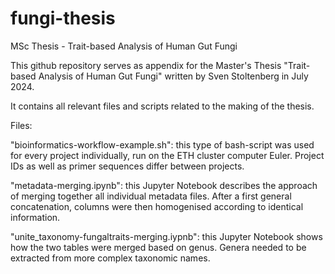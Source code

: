 # fungi-thesis
MSc Thesis - Trait-based Analysis of Human Gut Fungi

This github repository serves as appendix for the Master's Thesis "Trait-based Analysis of Human Gut Fungi" written by Sven Stoltenberg in July 2024. 

It contains all relevant files and scripts related to the making of the thesis. 


Files:

"bioinformatics-workflow-example.sh": this type of bash-script was used for every project individually, run on the ETH cluster computer Euler. Project IDs as well as primer sequences differ between projects. 

"metadata-merging.ipynb": this Jupyter Notebook describes the approach of merging together all individual metadata files. After a first general concatenation, columns were then homogenised according to identical information. 

"unite_taxonomy-fungaltraits-merging.iypnb": this Jupyter Notebook shows how the two tables were merged based on genus. Genera needed to be extracted from more complex taxonomic names. 
